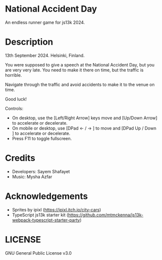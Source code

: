 # National Accident Day

An endless runner game for js13k 2024.

# Description

13th September 2024. Helsinki, Finland.

You were supposed to give a speech at the National Accident Day, but you are very very late. You need to make it there on time, but the traffic is horrible.

Navigate through the traffic and avoid accidents to make it to the venue on time.

Good luck!

Controls:

- On desktop, use the [Left/Right Arrow] keys move and [Up/Down Arrow] to accelerate or decelerate.
- On mobile or desktop, use [DPad ← / → ] to move and [DPad Up / Down ] to accelerate or decelerate.
- Press F11 to toggle fullscreen.

# Credits

- Developers: Sayem Shafayet
- Music: Mysha Azfar

# Acknowledgements

- Sprites by ipixl (https://ipixl.itch.io/city-cars)
- TypeScript js13k starter kit (https://github.com/mtmckenna/js13k-webpack-typescript-starter-party)

# LICENSE

GNU General Public License v3.0
